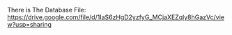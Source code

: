 There is The Database File:
https://drive.google.com/file/d/1IaS6zHgD2yzfyG_MCjaXEZqly8hGazVc/view?usp=sharing
